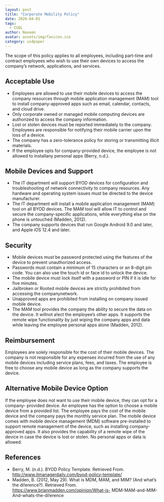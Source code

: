 ```yaml
---
layout: post
title: "Corporate Mobility Policy"
date: 2020-04-01
tags:
  - CSOL
author: Naveen
avatar: assets/img/favicon.ico
category: usdpaper
---
```


  The scope of this policy applies to all employees, including part-time and contract employees who wish to use their own devices to access the company’s network, applications, and services.

## Acceptable Use

- Employees are allowed to use their mobile devices to access the company resources through mobile application management (MAM) tool to install company-approved apps such as email, calendar, contacts, and cloud drive.
- Only corporate owned or managed mobile computing devices are authorized to access the company information.
- Lost or stolen devices must be reported immediately to the company. Employees are responsible for notifying their mobile carrier upon the loss of a device.
- The company has a zero-tolerance policy for storing or transmitting illicit materials.
- If the employee opts for company-provided device, the employee is not allowed to installany personal apps (Berry, n.d.).

## Mobile Devices and Support

- The IT department will support BYOD devices for configuration and troubleshooting of network connectivity to company resources. Any hardware and operating system issues must be directed to the device manufacturer.
- The IT department will install a mobile application management (MAM) tool on all BYOD devices. The MAM tool will allow IT to control and secure the company-specific applications, while everything else on the phone is untouched (Madden, 2012).
- The company supports devices that run Google Android 9.0 and later, and Apple iOS 12.4 and later.

## Security 

- Mobile devices must be password protected using the features of the device to prevent unauthorized access.
- Passwords must contain a minimum of 15 characters or an 8-digit pin code. You can also use the touch id or face id to unlock the device.
- The mobile device must lock itself with a password or PIN if it is idle for five minutes.
- Jailbroken or Rooted mobile devices are strictly prohibited from accessing the companynetwork.
- Unapproved apps are prohibited from installing on company issued mobile device.
- The MAM tool provides the company the ability to secure the data on the device. It willnot a!ect the employee’s other apps. It supports the remote wipe functionality by just wiping the company apps and data while leaving the employee personal apps alone (Madden, 2012).

## Reimbursement

Employees are solely responsible for the cost of their mobile devices. The company is not responsible for any expenses incurred from the use of any mobile devices including service plans, fees, and taxes. The employee is free to choose any mobile device as long as the company supports the device.

## Alternative Mobile Device Option

If the employee does not want to use their mobile device, they can opt for a company- provided device. An employee has the option to choose a mobile device from a provided list. The employee pays the cost of the mobile device and the company pays the monthly service plan. The mobile device comes with mobile device management (MDM) software pre-installed to support remote management of the device, such as installing company-approved apps. It also provides the capability of a remote wipe of the device in case the device is lost or stolen. No personal apps or data is allowed.

## References

- Berry, M. (n.d.). BYOD Policy Template. Retrieved From. http://www.itmanagerdaily.com/byod-policy-template/
- Madden, B. (2012, May 29). What is MDM, MAM, and MIM? (And what’s the di!erence?). Retrieved From. https://www.brianmadden.com/opinion/What-is- MDM-MAM-and-MIM-And-whats-the-di!erence

